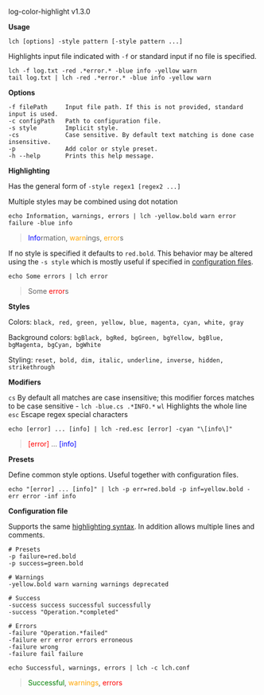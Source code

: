 log-color-highlight v1.3.0

**Usage**

```lch [options] -style pattern [-style pattern ...]```

Highlights input file indicated with ```-f``` or standard input if no file is specified.

```
lch -f log.txt -red .*error.* -blue info -yellow warn
tail log.txt | lch -red .*error.* -blue info -yellow warn
```

**Options**
```
-f filePath     Input file path. If this is not provided, standard input is used.
-c configPath   Path to configuration file.
-s style        Implicit style.
-cs             Case sensitive. By default text matching is done case insensitive.
-p              Add color or style preset.
-h --help       Prints this help message.
```

<a name="highlighting"></a>
**Highlighting**

Has the general form of ```-style regex1 [regex2 ...]```

Multiple styles may be combined using dot notation

```
echo Information, warnings, errors | lch -yellow.bold warn error failure -blue info
```

> <span style="color:blue">Info</span>rmation, <span style="color:orange">warn</span>ings, <span style="color:orange">error</span>s

If no style is specified it defaults to ```red.bold```. This behavior may be altered using the ```-s style``` which is mostly useful if specified in [configuration files](#config-file).

```
echo Some errors | lch error
```

> Some <span style="color:red">error</span>s

**Styles**

Colors: ```black, red, green, yellow, blue, magenta, cyan, white, gray```

Background colors: ```bgBlack, bgRed, bgGreen, bgYellow, bgBlue, bgMagenta, bgCyan, bgWhite```

Styling: ```reset, bold, dim, italic, underline, inverse, hidden, strikethrough```

**Modifiers**

```cs``` By default all matches are case insensitive; this modifier forces matches to be case sensitive - ```lch -blue.cs .*INFO.*```
```wl``` Highlights the whole line
```esc```  Escape regex special characters

```
echo [error] ... [info] | lch -red.esc [error] -cyan "\[info\]"
```
> <span style="color:red">[error]</span> ... <span style="color:blue">[info]</span>


**Presets**

Define common style options. Useful together with configuration files.

```
echo "[error] ... [info]" | lch -p err=red.bold -p inf=yellow.bold -err error -inf info
```

<a name="config-file"></a>
**Configuration file**

Supports the same [highlighting syntax](#highlighting). In addition allows multiple lines and comments.

```
# Presets
-p failure=red.bold
-p success=green.bold

# Warnings
-yellow.bold warn warning warnings deprecated

# Success
-success success successful successfully
-success "Operation.*completed"

# Errors
-failure "Operation.*failed"
-failure err error errors erroneous
-failure wrong
-failure fail failure
```

```
echo Successful, warnings, errors | lch -c lch.conf
```
> <span style="color:green">Successful</span>, <span style="color:orange">warnings</span>, <span style="color:red">errors</span>
